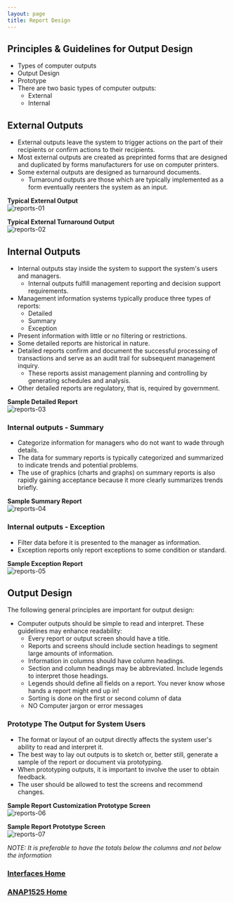 ```yaml
---
layout: page
title: Report Design
---
```


## Principles & Guidelines for Output Design
* Types of computer outputs
* Output Design
* Prototype
* There are two basic types of computer outputs:
  * External
  * Internal

## External Outputs
* External outputs leave the system to trigger actions on the part of their recipients or confirm actions to their recipients.
* Most external outputs are created as preprinted forms that are designed and duplicated by forms manufacturers for use on computer printers. 
* Some external outputs are designed as turnaround documents.
  * Turnaround outputs are those which are typically implemented as a form eventually reenters the system as an input.

**Typical External Output**<br>
![reports-01](files/reports-01.jpg)

**Typical External Turnaround Output**<br>
![reports-02](files/reports-02.jpg)

## Internal Outputs
* Internal outputs stay inside the system to support the system's users and managers.
  * Internal outputs fulfill management reporting and decision support requirements. 
* Management information systems typically produce three types of reports: 
  * Detailed
  * Summary
  * Exception
* Present information with little or no filtering or restrictions. 
* Some detailed reports are historical in nature.
* Detailed reports confirm and document the successful processing of transactions and serve as an audit trail for subsequent management inquiry. 
  * These reports assist management planning and controlling by generating schedules and analysis. 
* Other detailed reports are regulatory, that is, required by government.

**Sample Detailed Report**<br>![reports-03](files/reports-03.jpg)

### Internal outputs - Summary
* Categorize information for managers who do not want to wade through details.
* The data for summary reports is typically categorized and summarized to indicate trends and potential problems. 
* The use of graphics (charts and graphs) on summary reports is also rapidly gaining acceptance because it more clearly summarizes trends briefly.

**Sample Summary Report**<br>![reports-04](files/reports-04.jpg)

### Internal outputs - Exception
* Filter data before it is presented to the manager as information.
* Exception reports only report exceptions to some condition or standard.

**Sample Exception Report**<br>![reports-05](files/reports-05.jpg)

## Output Design
The following general principles are important for output design:
* Computer outputs should be simple to read and interpret. These guidelines may enhance readability:
  * Every report or output screen should have a title.
  * Reports and screens should include section headings to segment large amounts of information.
  * Information in columns should have column headings.
  * Section and column headings may be abbreviated. Include legends to interpret those headings.
  * Legends should define all fields on a report. You never know whose hands a report might end up in! 
  * Sorting is done on the first or second column of data
  * NO Computer jargon or error messages

### Prototype The Output for System Users
* The format or layout of an output directly affects the system user's ability to read and interpret it. 
* The best way to lay out outputs is to sketch or, better still, generate a sample of the report or document via prototyping.
* When prototyping outputs, it is important to involve the user to obtain feedback. 
* The user should be allowed to test the screens and recommend changes. 

**Sample Report Customization Prototype Screen**<br>
![reports-06](files/reports-06.jpg)

**Sample Report Prototype Screen**<br>
![reports-07](files/reports-07.jpg)

*NOTE: It is preferable to have the totals below the columns and not below the information*

### [Interfaces Home](index.md)
### [ANAP1525 Home](../)